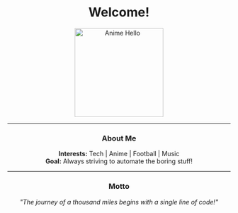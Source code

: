 <h1 align="center"> Welcome!</h1>

<p align="center">
  <img src="https://media.giphy.com/media/TF9z8Id4LJru8/giphy.gif" alt="Anime Hello" width="200">
</p>

<hr>

<h3 align="center">About Me</h3>
<p align="center">
  <b>Interests:</b> Tech | Anime | Football | Music <br>
  <b>Goal:</b> Always striving to automate the boring stuff!
</p>

<hr>

<h3 align="center">Motto</h3>
<p align="center">
  <em>"The journey of a thousand miles begins with a single line of code!"</em>
</p>
